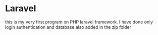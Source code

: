 # Laravel
this is my very first program on PHP laravel framework. I have done only login authentication and database also added in the zip folder 
